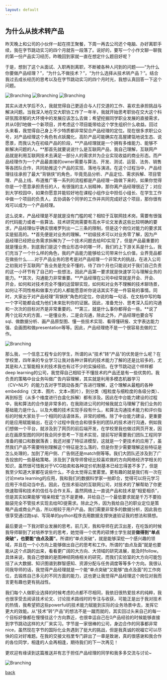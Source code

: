 ```yaml
---
layout: default
---
```


## 为什么从技术转产品

昨天晚上和公司的小伙伴一起在捞王聚餐，下周一再去公司还个电脑、办好离职手续，我在字节跳动实习的四个月就告一段落了。说好的，要写一个小作文聊一聊我的第一份产品实习经历，昨晚回到家就一直在想定什么题目好呢？

于是，想到了这个从面试、入职再到离职，不断被各种人问到的问题——“为什么你要做产品经理？”，“为什么不做技术？”，“为什么选择从技术转产品？”。结合我过去成长经历的思考以及在字节跳动实习的四个月时光，我想认真回答一下这个问题。

![Branching](./images/1.jpg)
![Branching](./images/2.jpg)
![Branching](./images/3.jpg)

其实从进大学后不久，我就觉得自己更适合与人打交道的工作、喜欢去承担挑战与解决问题。当我深入地在交大职协工作了一年半，我就开始思考职协在交大这个科研氛围浓郁的大环境中的发展应该怎么去做；希望挖掘同学职业发展的直接需求，并从0到1地做一个新项目，并考虑这个项目能带给这个学生组织什么收益。回过头来看，我觉得自己身上不少特质都非常契合产品经理的定位。现在很多求职公众号，对产品经理这个角色有点妖魔化，高阶产品可能确实在高屋建瓴地说生态、说愿景，而我认为在初级产品的阶段，**产品经理就是一个拥有多维能力、能够不断解决问题的人。**那首先就要说说什么是互联网产品，我自己理解，互联网产品就是利用互联网技术去满足一部分人的需求并为企业实现收益的商业形态。而产品经理作为一个产品最直接的owner需要与算法、开发、测试、运营、法务、销售等各团队合作，共同助推这个产品的实现、落地与演进。在这个过程当中，产品经理往往承担了最大“背锅侠”的角色，毕竟竞品分析、产品定位、需求拆解、项目管理、产品上线、布道推广等一系列的流程都是产品经理一路做下来的，如果你觉得你是一个愿意承担责任的人，有很强的主人翁精神，那你离产品经理很近了；对应到大学校园中，如果你愿意并能较好地在课程小组作业中担任小组长、在学生工作中做一个项目的负责人，去协调各个同学的工作并共同完成好这个项目，那你很有戏可以成为一个产品经理。

这么说来，产品经理是不是就是没有门槛的呢？相较于互联网技术岗，需要有很强的代码能力或者一些算法、技术研究岗需要有高水平论文发表这些比较明确的要求，产品经理似乎确实很难罗列出一二三条的限制，但是这个岗位对能力的要求其实是挺高的。**首先便是对业务的理解。**初级技术可以对业务零了解，因为产品经理已经把业务需求拆解为了一个技术问题去给RD实现了，但是产品最重要的就是懂业务，到底我们是这个商业形态中的哪一环，我们的上下游关系是什么，我们充当了一个什么样的角色，我的产品能力能够给公司带来什么价值，业界竞品都在做些什么......对于产品业务的思考是对产品经理一个非常大的挑战，在进入公司之初我对于互联网广告业务是完全不懂的，待了四个月也只能说对于我们自己负责的这一小环节有了自己的一些想法，因此产品第一要求就是快速学习与理解业务的能力。**其次，沟通能力非常重要。**产品经理在公司中经常就是开会、开会、开会，如何和对技术完全不懂的运营聊实现，如何和对业务不理解的技术聊场景，如何让不同性格和做事方式的人都能愿意听你说话其实不是一件容易的事情。同时，大家出于对产品经理“背锅侠”角色的定位，你说的每一句话、在文档中写的每一个字可能都会成为他们未来批判你的证据。因此，准备充分、思考深入后的沟通和一次次的目标对齐是非常重要的。**第三，就是什么事你都得会一些。**说了两个比较大的方面，一是懂业务，二是会沟通，除此之外，产品经理也要会写sql、做数据分析、画产品原型图、懂一些技术实现、看得懂研报、文字表达能力强、会画图和做presentation等等。因此，产品经理绝不是一个很容易去做的工作。

![Branching](./images/4.jpg)

那么我，一个信息工程专业的学生，所谓的从“技术”转“产品”的优势是什么呢？在学校里，四年来的专业学习让我对各种计算机的技术能力了解的还是比较多的，尤其是和人工智能相关的技术我也有过不少的实操经验。在字节跳动这个样样都deep learning的公司，我觉得自己相较于不懂技术的产品还是有一些优势的。我负责的策略中台业务叫做广告内容理解，其实就是利用多模态机器学习（CV+NLP）的能力去对字节跳动各类广告进行理解，这个理解从最粗的各种embedding（文本、图片、文本+图片），到分类（粗粒度与细粒度的各级分类）、再到标签（从多个维度进行白盒化拆解）都有涉及。因此在中台能力建设的过程中，我和算法的合作是非常多的，在我刚进公司的时候我就立马理解了我们业务的基础能力是什么，以及大概的技术实现手段有什么，和算法沟通技术能力和评价指标的时候大家处于一个相同的话语体系，非常的顺畅。除了中台能力建设，更重要的是应用赋能输出，在这个过程中我也会和很多别的团队的技术进行沟通，例如我们想做一个平台，就涉及到了网页的前后端开发，在学校里我也做过网页开发，因此在画原型图的同时我会同步思考一下技术实现，提前写好需要我们团队工程同学准备的接口和数据落表；我还对接了特征进模型，这就是一个更技术的应用了，虽然我们产品不需要特别理解这个特征是怎么落的，但是你至少需要理解这些特征是怎么处理的，加到了用户侧、广告侧还是match侧等等。我们大团队还涉及到了广告投放的一些基础策略，涉及到了我导师曾经比较喜欢做的方向网络经济学相关的知识，虽然很可惜我对于VCG拍卖和各种定价机制基本已经忘得差不多了，但是我至少知道大家都在说些什么，不会太觉得云里雾里。更有趣的就是我们有一次在讨论meta learning的应用，我和我们的数据科学家一拍即合，觉得可以将元学习应用于冷启动当中去。因此，在技术驱动的互联网公司，对技术的了解帮助了你更快速取得和技术的信任与合作关系，虽然网络上一直说产品和技术是“相爱相杀”，但是其实如果能够“相亲相爱”岂不是更棒，并给自己一个最低要求就是千万不要拍脑袋完全不管技术实现去给RD提需求。除此之外，因为我给自己的职业定位是策略产品或商业产品，所以相较于用户产品，我们需要非常多的数据分析，因此我也很享受通过跑sql、写简单的python程序去用数据支撑快速验证我的想法和猜想。

最后要说一下我对职业发展的思考。前几天，我和导师在武汉出差，在吃饭的时候我导师聊到了对培养学生的思考，她觉得一个优秀的硕博士学生就要**做得到“单点突破”，也要能“由点及面”**。所谓的“单点突破”，就是能够深挖一个感兴趣的领域，并且在一个小方向上能够做出自己的思考和工作。所谓的“由点及面”就是也要能从这个点跳的出来，看看更广阔的大方向、大领域的研究进展，能及时follow。具体来说，我自己想做的是图神经网络相关的研究，而我们实验室的大方向可能包括了从大数据、知识图谱到群智感知、资源分配与任务调度等等多个方向。我很认同我导师的话，我觉得产品经理就是一个能“单点突破”又能够“由点及面”的工作岗位，去锻炼自己多元的不同方面的能力，这也更让我觉得产品经理这个岗位对我而言更有趣也更有挑战性。

我们每个人做职业选择的时候考虑的点都不尽相同，我依旧很热爱技术的纯粹，我也很享受去阅读技术论文、讨论技术路线时的专注与收获，可能正是出于我对技术的热情，我希望把这些powerful的技术能力赋能到实际的业务场景中去，发挥它更大的效能。从“技术”转“产品”的想法不是一蹴而就的，其实回过头来自己的每一个目标好像都在慢慢往这个方向靠近，也很幸运自己在0产品经验的时候能够直接到字节跳动这样的大厂来实习。字节是一家很棒的公司，身边合作的同事都非常nice，虽然现在字节的国际化业务遇到了挺大的挑战，但是我真诚的祝福它可以尽快的应对好难题。在我的交接文档里专门辟出了一章是致谢，真的很感谢和我合作的各位同学，相逢的人会再相逢，期待我们的下一次再见！

更欢迎有缘读到这篇推送并有志于担任产品经理的同学和我多多交流与讨论~

![Branching](./images/5.jpg)


[back](../README.html)

